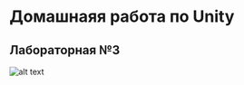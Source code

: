 # Домашнаяя работа по Unity
## Лабораторная №3


![alt text](https://upload.wikimedia.org/wikipedia/ru/7/7d/RSVPU_emblem.jpg)
